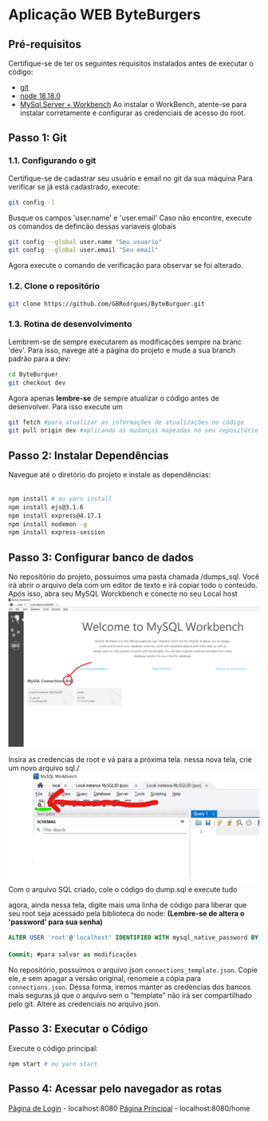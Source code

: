 # Aplicação WEB ByteBurgers

## Pré-requisitos

Certifique-se de ter os seguintes requisitos instalados antes de executar o código:

- [git](https://git-scm.com/downloads)
- [node 18.18.0](https://nodejs.org/download/release/v18.19.0/)
- [MySql Server + Workbench](https://dev.mysql.com/downloads/workbench/)
  Ao instalar o WorkBench, atente-se para instalar corretamente e configurar as credenciais de acesso do root.

## Passo 1: Git

### 1.1. Configurando o git

Certifique-se de cadastrar seu usuário e email no git da sua máquina
Para verificar se já está cadastrado, execute:

```bash
git config -l
```

Busque os campos 'user.name' e 'user.email'
Caso não encontre, execute os comandos de defincão dessas variaveis globais

```bash
git config --global user.name "Seu usuario"
git config --global user.email "Seu email"
```

Agora execute o comando de verificação para observar se foi alterado.

### 1.2. Clone o repositório

```bash
git clone https://github.com/GBRodrgues/ByteBurguer.git
```

### 1.3. Rotina de desenvolvimento

Lembrem-se de sempre executarem as modificações sempre na branc 'dev'.
Para isso, navege até a página do projeto e mude a sua branch padrão para a dev:

```bash
cd ByteBurguer
git checkout dev
```

Agora apenas **lembre-se** de sempre atualizar o código antes de desenvolver. Para isso execute um

```bash
git fetch #para atualizar as informações de atualizações no código
git pull origin dev #aplicando as mudanças mapeadas no seu repositório local da branch dev
```

## Passo 2: Instalar Dependências

Navegue até o diretório do projeto e instale as dependências:

```bash

npm install # ou yarn install
npm install ejs@3.1.6
npm install express@4.17.1
npm install nodemon -g
npm install express-session
```

## Passo 3: Configurar banco de dados

No repositório do projeto, possuimos uma pasta chamada /dumps_sql. Você irá abrir o arquivo dela com um editor de texto e irá copiar todo o conteúdo.
Após isso, abra seu MySQL Worckbench e conecte no seu Local host
![Criando conexão com Local Host](imgs/create_cnn.png)

Insira as credencias de root e vá para a próxima tela.
nessa nova tela, crie um novo arquivo sql./
![Criando arquivo SQL](imgs/create_sql.png)
Com o arquivo SQL criado, cole o código do dump.sql e execute tudo

agora, ainda nessa tela, digite mais uma linha de código para liberar que seu root seja acessado pela biblioteca do node:
**(Lembre-se de altera o 'password' para sua senha)**

```sql
ALTER USER 'root'@'localhost' IDENTIFIED WITH mysql_native_password BY 'password';

Commit; #para salvar as modificações
```

No repositório, possuímos o arquivo json `connections_template.json`. Copie ele, e sem apagar a versão original, renomeie a cópia para `connections.json`. Dessa forma, iremos manter as credencias dos bancos mais seguras já que o arquivo sem o "template" não irá ser compartilhado pelo git.
Altere as credenciais no arquivo json.

## Passo 3: Executar o Código

Execute o código principal:

```bash
npm start # ou yarn start
```

## Passo 4: Acessar pelo navegador as rotas

[Página de Login](localhost:8080) - localhost:8080
[Página Principal](localhost:8080/home) - localhost:8080/home
